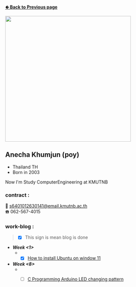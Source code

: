 **[🢀 Back to Previous page](https://github.com/Koonpoy/Koonpoy.github.io)**

<img src="https://media.istockphoto.com/photos/rocking-astronaut-3d-render-picture-id621597534?k=20&m=621597534&s=612x612&w=0&h=feOiFpDr7yah5o8dY1yrhkUh-grNKJNCevZn_fV-qz4=" width="400" height="400">

## Anecha Khumjun (poy)
- Thailand TH  
- Born in 2003  

Now I'm Study ComputerEngineering at KMUTNB  

### contract :  
:envelope_with_arrow: s6401012630141@email.kmutnb.ac.th  
:phone: 062-567-4015

### work-blog : 
> - [x] This sign is mean blog is done	 

- ***Week <1>***
  - -[x] [How to install Ubuntu on window 11](install-vm.md)

- ***Week <8>***
  - -[ ] [C Programming Arduino LED changing pattern](Arduino_led.md)
  



